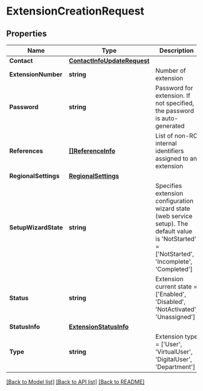 # ExtensionCreationRequest

## Properties
Name | Type | Description | Notes
------------ | ------------- | ------------- | -------------
**Contact** | [**ContactInfoUpdateRequest**](ContactInfoUpdateRequest.md) |  | [optional] 
**ExtensionNumber** | **string** | Number of extension | [optional] 
**Password** | **string** | Password for extension. If not specified, the password is auto-generated | [optional] 
**References** | [**[]ReferenceInfo**](ReferenceInfo.md) | List of non-RC internal identifiers assigned to an extension | [optional] 
**RegionalSettings** | [**RegionalSettings**](RegionalSettings.md) |  | [optional] 
**SetupWizardState** | **string** | Specifies extension configuration wizard state (web service setup). The default value is &#39;NotStarted&#39; &#x3D; [&#39;NotStarted&#39;, &#39;Incomplete&#39;, &#39;Completed&#39;] | [optional] 
**Status** | **string** | Extension current state &#x3D; [&#39;Enabled&#39;, &#39;Disabled&#39;, &#39;NotActivated&#39;, &#39;Unassigned&#39;] | [optional] 
**StatusInfo** | [**ExtensionStatusInfo**](ExtensionStatusInfo.md) |  | [optional] 
**Type** | **string** | Extension type &#x3D; [&#39;User&#39;, &#39;VirtualUser&#39;, &#39;DigitalUser&#39;, &#39;Department&#39;] | [optional] 

[[Back to Model list]](../README.md#documentation-for-models) [[Back to API list]](../README.md#documentation-for-api-endpoints) [[Back to README]](../README.md)


